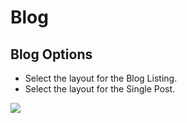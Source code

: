 # Blog

## Blog Options

* Select the layout for the Blog Listing.
* Select the layout for the Single Post.

![](http://transvelo.github.io/docs/bewear/images/theme-options-blog.png)


